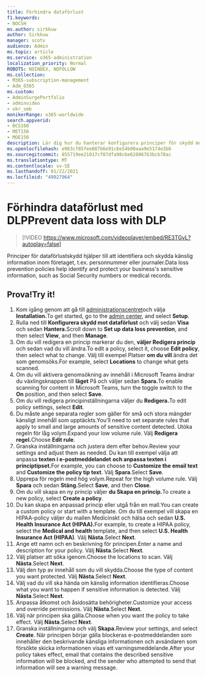 ```yaml
---
title: Förhindra dataförlust
f1.keywords:
- NOCSH
ms.author: sirkkuw
author: Sirkkuw
manager: scotv
audience: Admin
ms.topic: article
ms.service: o365-administration
localization_priority: Normal
ROBOTS: NOINDEX, NOFOLLOW
ms.collection:
- M365-subscription-management
- Adm_O365
ms.custom:
- AdminSurgePortfolio
- adminvideo
- okr_smb
monikerRange: o365-worldwide
search.appverid:
- BCS160
- MET150
- MOE150
description: Lär dig hur du hanterar konfigurera principer för skydd mot dataförlust.
ms.openlocfilehash: e963cf85fee887b6e91c6e54b00aaa9e5174e3b6
ms.sourcegitcommit: 855719ee21017cf87dfa98cbe62806763bcb78ac
ms.translationtype: MT
ms.contentlocale: sv-SE
ms.lasthandoff: 01/22/2021
ms.locfileid: "49927964"
---
```

# <a name="prevent-data-loss-with-dlp"></a><span data-ttu-id="fcbd0-103">Förhindra dataförlust med DLP</span><span class="sxs-lookup"><span data-stu-id="fcbd0-103">Prevent data loss with DLP</span></span>

> [!VIDEO https://www.microsoft.com/videoplayer/embed/RE3TGvL?autoplay=false]

<span data-ttu-id="fcbd0-104">Principer för dataförlustskydd hjälper till att identifiera och skydda känslig information inom företaget, t.ex. personnummer eller journaler.</span><span class="sxs-lookup"><span data-stu-id="fcbd0-104">Data loss prevention policies help identify and protect your business's sensitive information, such as Social Security numbers or medical records.</span></span> 

## <a name="try-it"></a><span data-ttu-id="fcbd0-105">Prova!</span><span class="sxs-lookup"><span data-stu-id="fcbd0-105">Try it!</span></span>

1. <span data-ttu-id="fcbd0-106">Kom igång genom att gå till [administrationscentret](https://admin.microsoft.com)och välja **Installation.**</span><span class="sxs-lookup"><span data-stu-id="fcbd0-106">To get started, go to the [admin center](https://admin.microsoft.com), and select **Setup**.</span></span>
1. <span data-ttu-id="fcbd0-107">Rulla ned till **Konfigurera skydd mot dataförlust** och välj sedan **Visa** och sedan **Hantera.**</span><span class="sxs-lookup"><span data-stu-id="fcbd0-107">Scroll down to **Set up data loss prevention**, and then select **View**, and then **Manage**.</span></span>
1. <span data-ttu-id="fcbd0-108">Om du vill redigera en princip markerar du den, **väljer Redigera princip** och sedan vad du vill ändra.</span><span class="sxs-lookup"><span data-stu-id="fcbd0-108">To edit a policy, select it, choose **Edit policy**, then select what to change.</span></span> <span data-ttu-id="fcbd0-109">Välj till exempel Platser **om du vill** ändra det som genomsöks.</span><span class="sxs-lookup"><span data-stu-id="fcbd0-109">For example, select **Locations** to change what gets scanned.</span></span>
1. <span data-ttu-id="fcbd0-110">Om du vill aktivera genomsökning av innehåll i Microsoft Teams ändrar du växlingsknappen till **läget** På och väljer sedan **Spara.**</span><span class="sxs-lookup"><span data-stu-id="fcbd0-110">To enable scanning for content in Microsoft Teams, turn the toggle switch to the **On** position, and then select **Save**.</span></span>
1. <span data-ttu-id="fcbd0-111">Om du vill redigera principinställningarna väljer du **Redigera.**</span><span class="sxs-lookup"><span data-stu-id="fcbd0-111">To edit policy settings, select **Edit**.</span></span>
1. <span data-ttu-id="fcbd0-112">Du måste ange separata regler som gäller för små och stora mängder känsligt innehåll som upptäckts.</span><span class="sxs-lookup"><span data-stu-id="fcbd0-112">You'll need to set separate rules that apply to small and large amounts of sensitive content detected.</span></span> <span data-ttu-id="fcbd0-113">Utöka regeln för låg volym.</span><span class="sxs-lookup"><span data-stu-id="fcbd0-113">Expand your low volume rule.</span></span> <span data-ttu-id="fcbd0-114">Välj **Redigera regel.**</span><span class="sxs-lookup"><span data-stu-id="fcbd0-114">Choose **Edit rule**.</span></span>
1. <span data-ttu-id="fcbd0-115">Granska inställningarna och justera dem efter behov.</span><span class="sxs-lookup"><span data-stu-id="fcbd0-115">Review your settings and adjust them as needed.</span></span> <span data-ttu-id="fcbd0-116">Du kan till exempel välja att anpassa **texten i e-postmeddelandet** **och anpassa texten i principtipset.**</span><span class="sxs-lookup"><span data-stu-id="fcbd0-116">For example, you can choose to **Customize the email text** and **Customize the policy tip text**.</span></span> <span data-ttu-id="fcbd0-117">Välj **Spara**.</span><span class="sxs-lookup"><span data-stu-id="fcbd0-117">Select **Save**.</span></span>
1. <span data-ttu-id="fcbd0-118">Upprepa för regeln med hög volym.</span><span class="sxs-lookup"><span data-stu-id="fcbd0-118">Repeat for the high volume rule.</span></span> <span data-ttu-id="fcbd0-119">Välj **Spara** och sedan **Stäng.**</span><span class="sxs-lookup"><span data-stu-id="fcbd0-119">Select **Save**, and then **Close**.</span></span>
1. <span data-ttu-id="fcbd0-120">Om du vill skapa en ny princip väljer **du Skapa en princip.**</span><span class="sxs-lookup"><span data-stu-id="fcbd0-120">To create a new policy, select **Create a policy**.</span></span>
1. <span data-ttu-id="fcbd0-121">Du kan skapa en anpassad princip eller utgå från en mall.</span><span class="sxs-lookup"><span data-stu-id="fcbd0-121">You can create a custom policy or start with a template.</span></span> <span data-ttu-id="fcbd0-122">Om du till exempel vill skapa en  HIPAA-policy väljer du mallen Medicinskt och hälsa och sedan **U.S. Health Insurance Act (HIPAA).**</span><span class="sxs-lookup"><span data-stu-id="fcbd0-122">For example, to create a HIPAA policy, select the **Medical and health** template, and then select **U.S. Health Insurance Act (HIPAA)**.</span></span> <span data-ttu-id="fcbd0-123">Välj **Nästa**.</span><span class="sxs-lookup"><span data-stu-id="fcbd0-123">Select **Next**.</span></span>
1. <span data-ttu-id="fcbd0-124">Ange ett namn och en beskrivning för principen.</span><span class="sxs-lookup"><span data-stu-id="fcbd0-124">Enter a name and description for your policy.</span></span> <span data-ttu-id="fcbd0-125">Välj **Nästa**.</span><span class="sxs-lookup"><span data-stu-id="fcbd0-125">Select **Next**.</span></span>
1. <span data-ttu-id="fcbd0-126">Välj platser att söka igenom.</span><span class="sxs-lookup"><span data-stu-id="fcbd0-126">Choose the locations to scan.</span></span> <span data-ttu-id="fcbd0-127">Välj **Nästa**.</span><span class="sxs-lookup"><span data-stu-id="fcbd0-127">Select **Next**.</span></span>
1. <span data-ttu-id="fcbd0-128">Välj den typ av innehåll som du vill skydda.</span><span class="sxs-lookup"><span data-stu-id="fcbd0-128">Choose the type of content you want protected.</span></span> <span data-ttu-id="fcbd0-129">Välj **Nästa**.</span><span class="sxs-lookup"><span data-stu-id="fcbd0-129">Select **Next**.</span></span>
1. <span data-ttu-id="fcbd0-130">Välj vad du vill ska hända om känslig information identifieras.</span><span class="sxs-lookup"><span data-stu-id="fcbd0-130">Choose what you want to happen if sensitive information is detected.</span></span> <span data-ttu-id="fcbd0-131">Välj **Nästa**.</span><span class="sxs-lookup"><span data-stu-id="fcbd0-131">Select **Next**.</span></span>
1. <span data-ttu-id="fcbd0-132">Anpassa åtkomst och åsidosätta behörigheter.</span><span class="sxs-lookup"><span data-stu-id="fcbd0-132">Customize your access and override permissions.</span></span> <span data-ttu-id="fcbd0-133">Välj **Nästa**.</span><span class="sxs-lookup"><span data-stu-id="fcbd0-133">Select **Next**.</span></span>
1. <span data-ttu-id="fcbd0-134">Välj när principen ska gälla.</span><span class="sxs-lookup"><span data-stu-id="fcbd0-134">Choose when you want the policy to take effect.</span></span> <span data-ttu-id="fcbd0-135">Välj **Nästa**.</span><span class="sxs-lookup"><span data-stu-id="fcbd0-135">Select **Next**.</span></span>
1. <span data-ttu-id="fcbd0-136">Granska inställningarna och välj **Skapa.**</span><span class="sxs-lookup"><span data-stu-id="fcbd0-136">Review your settings, and select **Create**.</span></span> <span data-ttu-id="fcbd0-137">När principen börjar gälla blockeras e-postmeddelanden som innehåller den beskrivande känsliga informationen och avsändaren som försökte skicka informationen visas ett varningsmeddelande.</span><span class="sxs-lookup"><span data-stu-id="fcbd0-137">After your policy takes effect, email that contains the described sensitive information will be blocked, and the sender who attempted to send that information will see a warning message.</span></span>